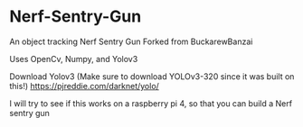 # Nerf-Sentry-Gun
An object tracking Nerf Sentry Gun
Forked from BuckarewBanzai

Uses OpenCv, Numpy, and Yolov3

Download Yolov3 (Make sure to download YOLOv3-320 since it was built on this!)
https://pjreddie.com/darknet/yolo/


I will try to see if this works on a raspberry pi 4, so that you can build a Nerf sentry gun
